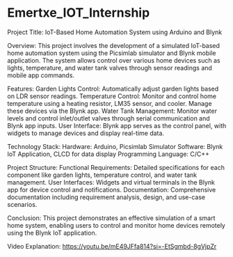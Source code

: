 # Emertxe_IOT_Internship
Project Title: IoT-Based Home Automation System using Arduino and Blynk

Overview:
This project involves the development of a simulated IoT-based home automation system using the Picsimlab simulator and Blynk mobile application. The system allows control over various home devices such as lights, temperature, and water tank valves through sensor readings and mobile app commands.


Features:
Garden Lights Control: Automatically adjust garden lights based on LDR sensor readings.
Temperature Control: Monitor and control home temperature using a heating resistor, LM35 sensor, and cooler. Manage these devices via the Blynk app.
Water Tank Management: Monitor water levels and control inlet/outlet valves through serial communication and Blynk app inputs.
User Interface: Blynk app serves as the control panel, with widgets to manage devices and display real-time data.


Technology Stack:
Hardware: Arduino, Picsimlab Simulator
Software: Blynk IoT Application, CLCD for data display
Programming Language: C/C++


Project Structure:
Functional Requirements: Detailed specifications for each component like garden lights, temperature control, and water tank management.
User Interfaces: Widgets and virtual terminals in the Blynk app for device control and notifications.
Documentation: Comprehensive documentation including requirement analysis, design, and use-case scenarios.


Conclusion:
This project demonstrates an effective simulation of a smart home system, enabling users to control and monitor home devices remotely using the Blynk IoT application.

Video Explanation: https://youtu.be/mE49JFfa814?si=-EtSgmbd-8gVjpZr
